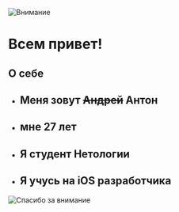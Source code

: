 ![Внимание](https://www.google.com/url?sa=i&url=https%3A%2F%2Fotkrit-ka.ru%2F3318-krasivye-foto-kartinki-vnimanie.html&psig=AOvVaw3liis6jBiquOvfD4oiZ21U&ust=1693432136752000&source=images&cd=vfe&opi=89978449&ved=0CBAQjRxqFwoTCJDJzrnsgoEDFQAAAAAdAAAAABAE)

# Всем привет!

## О себе

* Меня зовут ~~Андрей~~ Антон
  ---
* мне 27 лет
  ---
* Я студент Нетологии
  ---
* Я учусь на iOS разработчика
  ---

![Спасибо за внимание](https://www.google.com/url?sa=i&url=https%3A%2F%2F3d-galleru.ru%2F3D%2Fimage%2Fspasibo-za-vnimanie-191280%2F&psig=AOvVaw3LJxrLknblIYy40gzs4kiq&ust=1693432059899000&source=images&cd=vfe&opi=89978449&ved=0CBAQjRxqFwoTCPCSm5XsgoEDFQAAAAAdAAAAABAJ)